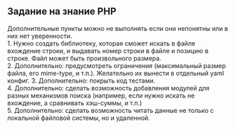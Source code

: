 <h2>Зaдaниe нa знaниe PHP</h2>
Дополнительные пункты можно не выполнять если они непонятны или в них нет
уверенности.
<br/>
1. Нужно создать библиотеку, которая сможет искать в файле вхождение строки, и
выдавать номер строки в файле и позицию в строке. Файл может быть
произвольного размера.
<br/>
2. Дополнительно: предусмотреть ограничения (максимальный размер файла, его
mime-type, и т.п.). Желательно их вынести в отдельный yaml конфиг.
3. Дополнительно: покрыть код тестами.
<br/>
4. Дополнительно: сделать возможность добавления модулей для разных
механизмов поиска (например, если нужно искать не вхождение, а сравнивать
хэш-суммы, и т.п.)
<br/>
5. Дополнительно: сделать возможность читать данные не только с локальной
файловой системы, но и удаленной.
